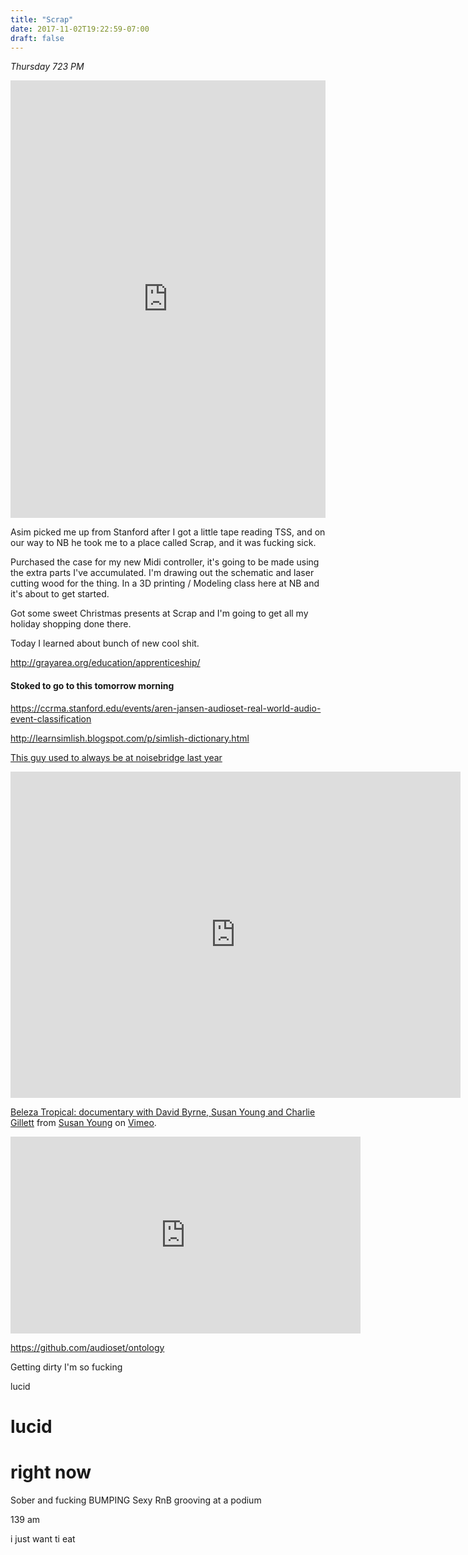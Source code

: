 ```yaml
---
title: "Scrap"
date: 2017-11-02T19:22:59-07:00
draft: false
---
```


*Thursday 723 PM*

<iframe width="100%" height="700" scrolling="no" frameborder="no" src="https://w.soundcloud.com/player/?url=https%3A//api.soundcloud.com/tracks/350772910%3Fsecret_token%3Ds-7YP9L&amp;color=%23ff5500&amp;auto_play=false&amp;hide_related=false&amp;show_comments=true&amp;show_user=true&amp;show_reposts=false&amp;show_teaser=true&amp;visual=true"></iframe>

Asim picked me up from Stanford after I got a little tape reading TSS, and on our way to NB he took me to a place called Scrap, and it was fucking sick.

Purchased the case for my new Midi controller, it's going to be made using the extra parts I've accumulated. I'm drawing out the schematic and laser cutting wood for the thing.
In a 3D printing / Modeling class here at NB and it's about to get started.

Got some sweet Christmas presents at Scrap and I'm going to get all my holiday shopping done there.

Today I learned about bunch of new cool shit.

http://grayarea.org/education/apprenticeship/


#### Stoked to go to this tomorrow morning

https://ccrma.stanford.edu/events/aren-jansen-audioset-real-world-audio-event-classification

http://learnsimlish.blogspot.com/p/simlish-dictionary.html


[This guy used to always be at noisebridge last year](https://www.theverge.com/circuitbreaker/2017/9/7/16267418/scotty-allen-strangeparts-iphone-7-headphone-jack-mod-shenzhen-diy)


<iframe src="https://player.vimeo.com/video/43310798?title=0&byline=0&portrait=0" width="720" height="522" frameborder="0" webkitallowfullscreen mozallowfullscreen allowfullscreen></iframe>
<p><a href="https://vimeo.com/43310798">Beleza Tropical: documentary with David Byrne, Susan Young and Charlie Gillett</a> from <a href="https://vimeo.com/susanyoung">Susan Young</a> on <a href="https://vimeo.com">Vimeo</a>.</p>

<iframe width="560" height="315" src="https://www.youtube.com/embed/426jqFZa99Y" frameborder="0" allowfullscreen></iframe>


https://github.com/audioset/ontology


Getting dirty
I'm so fucking

lucid

# lucid

# right now

Sober and fucking BUMPING Sexy RnB grooving at a podium



139 am

i just want ti eat
